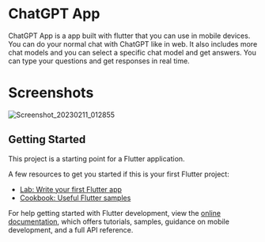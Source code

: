 # ChatGPT App

ChatGPT App is a app built with flutter that you can use in mobile devices. You can do your normal chat with ChatGPT like in web. It also includes more chat models and you can select a specific chat model and get answers. You can type your questions and get responses in real time.

# Screenshots

![Screenshot_20230211_012855](https://user-images.githubusercontent.com/89196733/218247725-ba5b5320-bba5-459c-a533-320b3469c083.png)


## Getting Started

This project is a starting point for a Flutter application.

A few resources to get you started if this is your first Flutter project:

- [Lab: Write your first Flutter app](https://docs.flutter.dev/get-started/codelab)
- [Cookbook: Useful Flutter samples](https://docs.flutter.dev/cookbook)

For help getting started with Flutter development, view the
[online documentation](https://docs.flutter.dev/), which offers tutorials,
samples, guidance on mobile development, and a full API reference.

